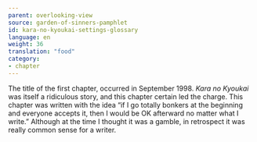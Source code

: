 ```yaml
---
parent: overlooking-view
source: garden-of-sinners-pamphlet
id: kara-no-kyoukai-settings-glossary
language: en
weight: 36
translation: "food"
category:
- chapter
---
```


The title of the first chapter, occurred in September 1998.
*Kara no Kyoukai* was itself a ridiculous story, and this chapter certain led the charge.
This chapter was written with the idea “if I go totally bonkers at the beginning and everyone accepts it, then I would be OK afterward no matter what I write.”
Although at the time I thought it was a gamble, in retrospect it was really common sense for a writer.
